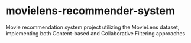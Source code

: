 # movielens-recommender-system
Movie recommendation system project utilizing the MovieLens dataset, implementing both Content-based and Collaborative Filtering approaches
